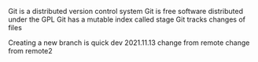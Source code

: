 Git is a distributed version control system
Git is free software distributed under the GPL
Git has a mutable index called stage
Git tracks changes of files

Creating a new branch is quick
dev
2021.11.13
change from remote
change from remote2
